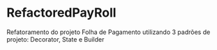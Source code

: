 # RefactoredPayRoll
Refatoramento do projeto Folha de Pagamento utilizando 3 padrões de projeto: Decorator, State e Builder
